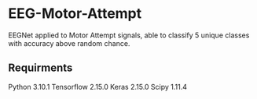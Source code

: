 # EEG-Motor-Attempt
EEGNet applied to Motor Attempt signals, able to classify 5 unique classes with accuracy above random chance.

## Requirments
Python 3.10.1
Tensorflow 2.15.0
Keras 2.15.0
Scipy 1.11.4
